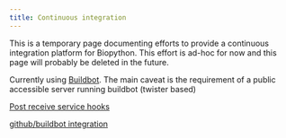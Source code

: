 ```yaml
---
title: Continuous integration
---
```


This is a temporary page documenting efforts to provide a continuous
integration platform for Biopython. This effort is ad-hoc for now and
this page will probably be deleted in the future.

Currently using [Buildbot](http://buildbot.net). The main caveat is the
requirement of a public accessible server running buildbot (twister
based)

[Post receive service hooks](http://help.github.com/post-receive-hooks/)

[github/buildbot
integration](http://www.apparatusproject.org/blog/2009/06/github-and-buildbot-continuous-integration/)
